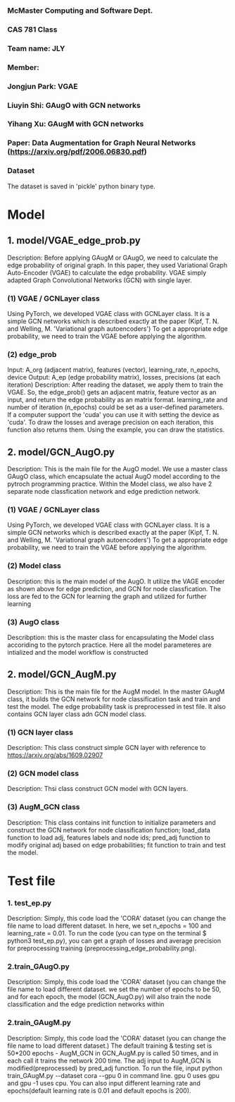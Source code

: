 ### McMaster Computing and Software Dept. 
### CAS 781 Class
### Team name: JLY
### Member: 
### Jongjun Park: VGAE
### Liuyin Shi: GAugO with GCN networks
### Yihang Xu: GAugM with GCN networks
### Paper: Data Augmentation for Graph Neural Networks (https://arxiv.org/pdf/2006.06830.pdf)

### Dataset
The dataset is saved in 'pickle' python binary type. 

# Model
## 1. model/VGAE_edge_prob.py
 
 Description: Before applying GAugM or GAugO, we need to calculate the edge probability of
	original graph. In this paper, they used Variational Graph Auto-Encoder (VGAE) to 
	calculate the edge probability. VGAE simply adapted Graph Convolutional Networks (GCN)
	with single layer. 

### (1) VGAE / GCNLayer class
  Using PyTorch, we developed VGAE class with GCNLayer class. It is a simple GCN networks 
 which is described exactly at the paper (Kipf, T. N. and Welling, M. 'Variational graph autoencoders')
To get a appropriate edge probability, we need to train the VGAE before applying the algorithm.

### (2) edge_prob
 Input: A_org (adjacent matrix), features (vector), learning_rate, n_epochs, device
 Output: A_ep (edge probability matrix), losses, precisions (at each iteration)
 Description: After reading the dataset, we apply them to train the VGAE. So, the edge_prob()
 	gets an adjacent matrix, feature vector as an input, and return the edge probability 
	as an matrix format. learning_rate and number of iteration (n_epochs) could be set as 
	a user-defined parameters. If a computer support the 'cuda' you can use it with 
	setting the device as 'cuda'. To draw the losses and average precision on each iteration,
	this function also returns them. Using the example, you can draw the statistics. 

## 2. model/GCN_AugO.py
 
 Description: This is the main file for the AugO model. We use a master class GAugO class, which encapsulate the actual AugO model according to the pytroch programming practice. Within the Model class,
we also have 2 separate node classfication network and edge prediction network.

### (1) VGAE / GCNLayer class
  Using PyTorch, we developed VGAE class with GCNLayer class. It is a simple GCN networks 
 which is described exactly at the paper (Kipf, T. N. and Welling, M. 'Variational graph autoencoders')
 To get a appropriate edge probability, we need to train the VGAE before applying the algorithm.

### (2) Model class
 Description: this is the main model of the AugO. It utilize the VAGE encoder as shown above for edge
 prediction, and GCN for node classfication. The loss are fed to the GCN for learning the graph and 
 utilized for further learning

### (3) AugO class
 Describption: this is the master class for encapsulating the Model class accoriding to the pytorch 
 practice. Here all the model parameteres are intialized and the model workflow is constructed

## 2. model/GCN_AugM.py
Description: This is the main file for the AugM model. In the master GAugM class, it builds the GCN network for node classification task and train and test the model. The edge probability task is preprocessed in test file. It also contains GCN layer class adn GCN model class.
### (1) GCN layer class
Description:  This class construct simple GCN layer with reference to https://arxiv.org/abs/1609.02907
### (2) GCN model class
Description: Thsi class construct GCN model with GCN layers.
### (3) AugM_GCN class
Description: This class contains init function to initialize parameters and construct the GCN network for node classification function; load_data function to load adj, features labels and node ids; pred_adj function to modify original adj based on edge probabilities; fit function to train and test the model.

# Test file
### 1. test_ep.py

 Description: Simply, this code load the 'CORA' dataset (you can change the file name to load
	different dataset. In here, we set n_epochs = 100 and learning_rate = 0.01. To run the 
	code (you can type on the terminal $ python3 test_ep.py), you can get a graph of losses 
	and average precision for preprocessing training (preprocessing_edge_probability.png). 

### 2.train_GAugO.py

 Description: Simply, this code load the 'CORA' dataset (you can change the file name to load
	different dataset. we set the number of epochs to be 50, and for each epoch, the model (GCN_AugO.py)
will also train the node classification and the edge prediction networks within

### 2.train_GAugM.py

Description: Simply, this code load the 'CORA' dataset (you can change the file name to load different dataset.) The default training & testing set is 50*200 epochs - 
AugM_GCN in GCN_AugM.py is called 50 times, and in each call it trains the network 200 time. The adj input to AugM_GCN is modified(preprocessed) by pred_adj function.
To run the file, input python train_GAugM.py --dataset cora --gpu 0 in command line. gpu 0 uses gpu and gpu -1 uses cpu. You can also input different learning rate and epochs(default learning rate is 0.01 and default epochs is 200). 
